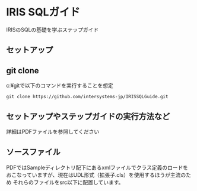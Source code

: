 # IRIS SQLガイド

 IRISのSQLの基礎を学ぶステップガイド

## セットアップ

## git clone

c:¥gitで以下のコマンドを実行することを想定

```
git clone https://github.com/intersystems-jp/IRISSQLGuide.git
```

## セットアップやステップガイドの実行方法など

詳細はPDFファイルを参照してください


## ソースファイル

PDFではSampleディレクトリ配下にあるxmlファイルでクラス定義のロードをおこなっていますが、現在はUDL形式（拡張子.cls）を使用するほうが主流のため
それらのファイルをsrc以下に配置しています。


